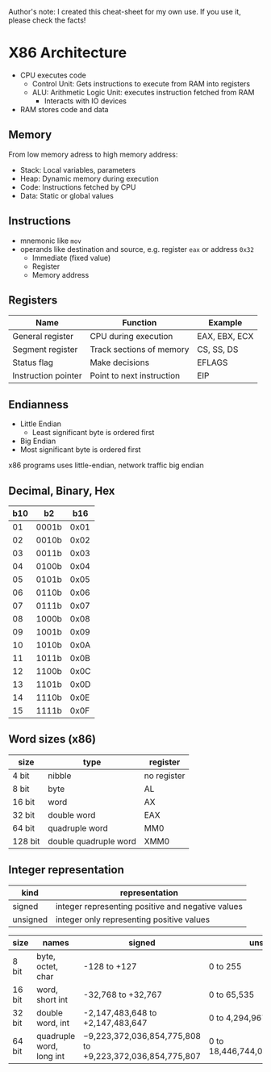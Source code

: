 Author's note: I created this cheat-sheet for my own use. If you use it, please check the facts!

X86 Architecture
================

* CPU executes code
  * Control Unit: Gets instructions to execute from RAM into registers
  * ALU: Arithmetic Logic Unit: executes instruction fetched from RAM
    * Interacts with IO devices
* RAM stores code and data

Memory
------

From low memory adress to high memory address:

* Stack: Local variables, parameters
* Heap: Dynamic memory during execution
* Code: Instructions fetched by CPU
* Data: Static or global values

Instructions
------------

* mnemonic like `mov`
* operands like destination and source, e.g. register `eax` or address `0x32`
  * Immediate (fixed value)
  * Register
  * Memory address

Registers
----------

|Name|Function|Example|
|---|---|---|
|General register|CPU during execution|EAX, EBX, ECX|
|Segment register|Track sections of memory|CS, SS, DS|
|Status flag|Make decisions|EFLAGS|
|Instruction pointer|Point to next instruction|EIP|

Endianness
----------

* Little Endian
  * Least significant byte is ordered first
* Big Endian
 * Most significant byte is ordered first
 
 x86 programs uses little-endian, network traffic big endian
 
Decimal, Binary, Hex
---------------------

|b10|b2|b16|
|---|-----|----|
|01|0001b|0x01|
|02|0010b|0x02|
|03|0011b|0x03|
|04|0100b|0x04|
|05|0101b|0x05|
|06|0110b|0x06|
|07|0111b|0x07|
|08|1000b|0x08|
|09|1001b|0x09|
|10|1010b|0x0A|
|11|1011b|0x0B|
|12|1100b|0x0C|
|13|1101b|0x0D|
|14|1110b|0x0E|
|15|1111b|0x0F|

Word sizes (x86)
-------------

size|type|register|
|---|---|---|
|4 bit|nibble|no register|
|8 bit|byte|AL|
|16 bit|word|AX|
|32 bit|double word|EAX|
|64 bit|quadruple word|MM0|
|128 bit|double quadruple word|XMM0|

Integer representation
----------------------

|kind|representation|
|---|---|
|signed|integer representing positive and negative values|
|unsigned|integer only representing positive values|


|size|names|signed|unsigned|
|---|---|---|---|
|8 bit|byte, octet, char|-128 to +127|0 to 255|
|16 bit|word, short int|-32,768 to +32,767|0 to 65,535|
|32 bit|double word, int|-2,147,483,648 to +2,147,483,647|0 to 4,294,967,295|
|64 bit|quadruple word, long int|−9,223,372,036,854,775,808 to +9,223,372,036,854,775,807|0 to 18,446,744,073,709,551,615|
